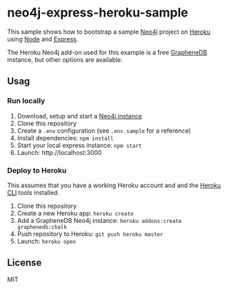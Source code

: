 # neo4j-express-heroku-sample

This sample shows how to bootstrap a sample [Neo4j](https://neo4j.org) project on [Heroku](https://heroku.com/) using [Node](https://nodejs.org/en/) and [Express](http://expressjs.com/).

The Heroku Neo4j add-on used for this example is a free [GrapheneDB](https://elements.heroku.com/addons/graphenedb) instance, but other options are available.

## Usag

### Run locally

1. Download, setup and start a [Neo4j instance](https://neo4j.com/download/)
2. Clone this repository
3. Create a `.env` configuration (see `.env.sample` for a reference)
4. Install dependencies: `npm install`
5. Start your local express instance: `npm start`
6. Launch: http://localhost:3000

### Deploy to Heroku
This assumes that you have a working Heroku account and and the [Heroku CLI](https://devcenter.heroku.com/articles/heroku-cli) tools installed.

1. Clone this repository
2. Create a new Heroku app: `heroku create`
3. Add a GrapheneDB Neo4j instance: `heroku addons:create graphenedb:chalk`
4. Push repository to Heroku: `git push heroku master`
5. Launch: `heroku open`

## License
MIT
